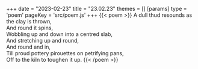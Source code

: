 +++
date = "2023-02-23"
title = "23.02.23"
themes = []
[params]
  type = 'poem'
  pageKey = 'src/poem.js'
+++
{{< poem >}}
A dull thud resounds as the clay is thrown,  
And round it spins,  
Wobbling up and down into a centred slab,  
And stretching up and round,  
And round and in,  
Till proud pottery pirouettes on petrifying pans,  
Off to the kiln to toughen it up.
{{< /poem >}}